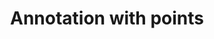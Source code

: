---
title: 'Annotation with points'
linkTitle: 'Annotation with points'
weight: 10
description: 'Guide to annotating tasks using single points or shapes containing multiple points.'
---